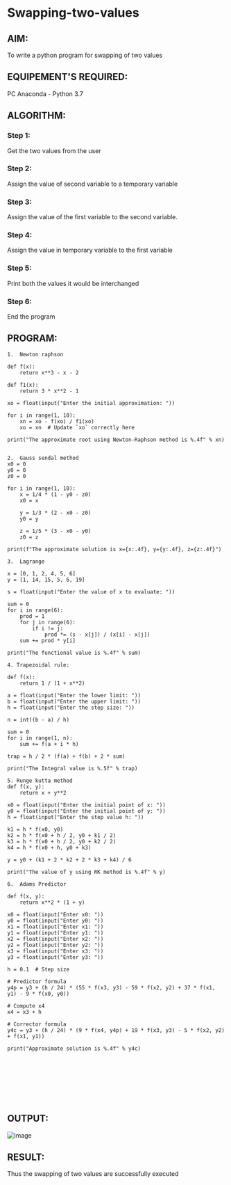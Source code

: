 # Swapping-two-values
## AIM:
To write a python program for swapping of two values
## EQUIPEMENT'S REQUIRED: 
PC
Anaconda - Python 3.7
## ALGORITHM: 
### Step 1:
Get the two values from the user
### Step 2: 
Assign the value of second variable to a temporary variable 
### Step 3: 
Assign the value of the first variable to the second variable.
### Step 4:  
Assign the value in temporary variable to the first variable
### Step 5: 
Print both the values it would be interchanged
### Step 6: 
End the program
## PROGRAM:
~~~
1.  Newton raphson

def f(x):
    return x**3 - x - 2

def f1(x):
    return 3 * x**2 - 1

xo = float(input("Enter the initial approximation: "))

for i in range(1, 10):
    xn = xo - f(xo) / f1(xo)
    xo = xn  # Update `xo` correctly here

print("The approximate root using Newton-Raphson method is %.4f" % xn)


2.  Gauss sendal method
x0 = 0
y0 = 0
z0 = 0

for i in range(1, 10):
    x = 1/4 * (1 - y0 - z0)
    x0 = x 
    
    y = 1/3 * (2 - x0 - z0)
    y0 = y  
    
    z = 1/5 * (3 - x0 - y0)
    z0 = z 

print(f"The approximate solution is x={x:.4f}, y={y:.4f}, z={z:.4f}")

3.  Lagrange

x = [0, 1, 2, 4, 5, 6]
y = [1, 14, 15, 5, 6, 19]

s = float(input("Enter the value of x to evaluate: "))

sum = 0
for i in range(6):
    prod = 1
    for j in range(6):
        if i != j:
            prod *= (s - x[j]) / (x[i] - x[j])
    sum += prod * y[i]

print("The functional value is %.4f" % sum)

4. Trapezoidal rule:

def f(x):
    return 1 / (1 + x**2)

a = float(input("Enter the lower limit: "))
b = float(input("Enter the upper limit: "))
h = float(input("Enter the step size: "))

n = int((b - a) / h)

sum = 0
for i in range(1, n):
    sum += f(a + i * h)

trap = h / 2 * (f(a) + f(b) + 2 * sum)

print("The Integral value is %.5f" % trap)

5. Runge kutta method
def f(x, y):
    return x + y**2

x0 = float(input("Enter the initial point of x: "))
y0 = float(input("Enter the initial point of y: "))
h = float(input("Enter the step value h: "))

k1 = h * f(x0, y0)
k2 = h * f(x0 + h / 2, y0 + k1 / 2)
k3 = h * f(x0 + h / 2, y0 + k2 / 2)
k4 = h * f(x0 + h, y0 + k3)

y = y0 + (k1 + 2 * k2 + 2 * k3 + k4) / 6

print("The value of y using RK method is %.4f" % y)

6.  Adams Predictor 

def f(x, y):
    return x**2 * (1 + y)

x0 = float(input("Enter x0: "))
y0 = float(input("Enter y0: "))
x1 = float(input("Enter x1: "))
y1 = float(input("Enter y1: "))
x2 = float(input("Enter x2: "))
y2 = float(input("Enter y2: "))
x3 = float(input("Enter x3: "))
y3 = float(input("Enter y3: "))

h = 0.1  # Step size

# Predictor formula
y4p = y3 + (h / 24) * (55 * f(x3, y3) - 59 * f(x2, y2) + 37 * f(x1, y1) - 9 * f(x0, y0))

# Compute x4
x4 = x3 + h

# Corrector formula
y4c = y3 + (h / 24) * (9 * f(x4, y4p) + 19 * f(x3, y3) - 5 * f(x2, y2) + f(x1, y1))

print("Approximate solution is %.4f" % y4c)









~~~

## OUTPUT:
![image](https://github.com/ganesh10082006/Swapping-two-values/assets/151981672/313a03ef-373e-4703-99ec-c9e56edf24ba)


## RESULT:
Thus the swapping of two values are successfully executed
